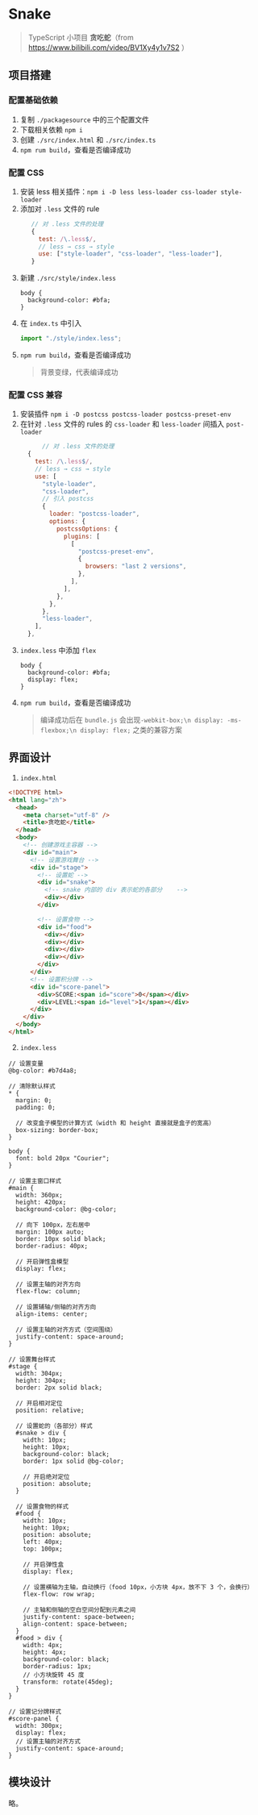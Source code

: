 # Snake

> TypeScript 小项目 **贪吃蛇**（from https://www.bilibili.com/video/BV1Xy4y1v7S2 ）

## 项目搭建

### 配置基础依赖

1. 复制 `./packagesource` 中的三个配置文件
2. 下载相关依赖 `npm i`
3. 创建 `./src/index.html` 和 `./src/index.ts`
4. `npm rum build`，查看是否编译成功

### 配置 CSS

1. 安装 less 相关插件：`npm i -D less less-loader css-loader style-loader`
2. 添加对 `.less` 文件的 rule
   ```JavaScript
      // 对 .less 文件的处理
      {
        test: /\.less$/,
        // less → css → style
        use: ["style-loader", "css-loader", "less-loader"],
      }
   ```
3. 新建 `./src/style/index.less`
   ```less
   body {
     background-color: #bfa;
   }
   ```
4. 在 `index.ts` 中引入
   ```typescript
   import "./style/index.less";
   ```
5. `npm rum build`，查看是否编译成功
   > 背景变绿，代表编译成功

### 配置 CSS 兼容

1.  安装插件 `npm i -D postcss postcss-loader postcss-preset-env`
2.  在针对 `.less` 文件的 rules 的 `css-loader` 和 `less-loader` 间插入 `post-loader`
    ```JavaScript
          // 对 .less 文件的处理
      {
        test: /\.less$/,
        // less → css → style
        use: [
          "style-loader",
          "css-loader",
          // 引入 postcss
          {
            loader: "postcss-loader",
            options: {
              postcssOptions: {
                plugins: [
                  [
                    "postcss-preset-env",
                    {
                      browsers: "last 2 versions",
                    },
                  ],
                ],
              },
            },
          },
          "less-loader",
        ],
      },
    ```
3.  `index.less` 中添加 `flex`
    ```less
    body {
      background-color: #bfa;
      display: flex;
    }
    ```
4.  `npm rum build`，查看是否编译成功
    > 编译成功后在 `bundle.js` 会出现`-webkit-box;\n display: -ms-flexbox;\n display: flex;` 之类的兼容方案

## 界面设计

1. `index.html`

```html
<!DOCTYPE html>
<html lang="zh">
  <head>
    <meta charset="utf-8" />
    <title>贪吃蛇</title>
  </head>
  <body>
    <!-- 创建游戏主容器 -->
    <div id="main">
      <!-- 设置游戏舞台 -->
      <div id="stage">
        <!-- 设置蛇 -->
        <div id="snake">
          <!-- snake 内部的 div 表示蛇的各部分    -->
          <div></div>
        </div>

        <!-- 设置食物 -->
        <div id="food">
          <div></div>
          <div></div>
          <div></div>
          <div></div>
        </div>
      </div>
      <!-- 设置积分牌 -->
      <div id="score-panel">
        <div>SCORE:<span id="score">0</span></div>
        <div>LEVEL:<span id="level">1</span></div>
      </div>
    </div>
  </body>
</html>
```

2. `index.less`

```less
// 设置变量
@bg-color: #b7d4a8;

// 清除默认样式
* {
  margin: 0;
  padding: 0;

  // 改变盒子模型的计算方式（width 和 height 直接就是盒子的宽高）
  box-sizing: border-box;
}

body {
  font: bold 20px "Courier";
}

// 设置主窗口样式
#main {
  width: 360px;
  height: 420px;
  background-color: @bg-color;

  // 向下 100px，左右居中
  margin: 100px auto;
  border: 10px solid black;
  border-radius: 40px;

  // 开启弹性盒模型
  display: flex;

  // 设置主轴的对齐方向
  flex-flow: column;

  // 设置辅轴/侧轴的对齐方向
  align-items: center;

  // 设置主轴的对齐方式（空间围绕）
  justify-content: space-around;
}

// 设置舞台样式
#stage {
  width: 304px;
  height: 304px;
  border: 2px solid black;

  // 开启相对定位
  position: relative;

  // 设置蛇的（各部分）样式
  #snake > div {
    width: 10px;
    height: 10px;
    background-color: black;
    border: 1px solid @bg-color;

    // 开启绝对定位
    position: absolute;
  }

  // 设置食物的样式
  #food {
    width: 10px;
    height: 10px;
    position: absolute;
    left: 40px;
    top: 100px;

    // 开启弹性盒
    display: flex;

    // 设置横轴为主轴，自动换行（food 10px，小方块 4px，放不下 3 个，会换行）
    flex-flow: row wrap;

    // 主轴和侧轴的空白空间分配到元素之间
    justify-content: space-between;
    align-content: space-between;
  }
  #food > div {
    width: 4px;
    height: 4px;
    background-color: black;
    border-radius: 1px;
    // 小方块旋转 45 度
    transform: rotate(45deg);
  }
}

// 设置记分牌样式
#score-panel {
  width: 300px;
  display: flex;
  // 设置主轴的对齐方式
  justify-content: space-around;
}
```

## 模块设计

略。
